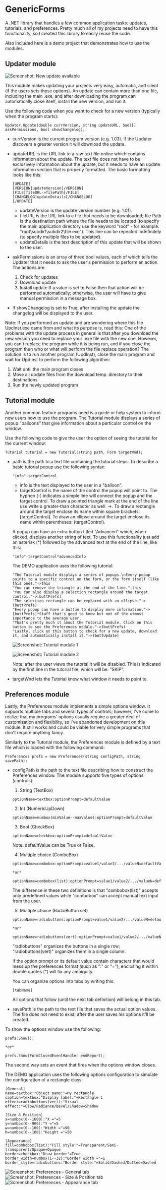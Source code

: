 GenericForms
============

A .NET library that handles a few common application tasks: updates, tutorials, and preferences.
Pretty much all of my projects need to have this functionality, so I created this library to easily reuse the code.

Also included here is a demo project that demonstrates how to use the modules.


Updater module
----------------

![Screenshot: New update available](http://i.imgur.com/B7gzQLk.png)

This module makes updating your projects very easy, automatic, and silent (if the users sets those options). An update can contain more than one file, including the main .exe, and after downloading the program can automatically close itself, install the new version, and run it.

Use the following code when you want to check for a new version (typically when the program starts):

```
Updater.Update(double currVersion, string updateURL, bool[] askPermissions, bool showChangelog);
```

* currVersion is the current program version (e.g. 1.03). If the Updater discovers a greater version it will download the update.
* updateURL is the URL link to a raw text file online which contains information about the update.
  The text file does not have to be exclusively information about the update, but it needs to have an update information section that is properly formatted.
  The basic formatting looks like this:

   ```
   [UPDATE]
   [VERSION]updateVersion[/VERSION]
   [FILE]fileURL->filePath[/FILE]
   [CHANGELOG]updateDetails[/CHANGELOG]
   [/UPDATE]
   ```
   * updateVersion is the update version number (e.g. 1.01).
   * fileURL is the URL link to a file that needs to be downloaded; file Path is the destination path where the file needs to be located (to specify the main application directory use the keyword "root" - for example: "root\subdir1\subdir2\file.exe"). This line can be repeated indefinitely (to specify multiple files to be updated).
   * updateDetails is the text description of this update that will be shown to the user.

* askPermissions is an array of three bool values, each of which tells the Updater that it needs to ask the user's permission to perform an action.
   The actions are:
   1. Check for updates
   2. Download update
   3. Install update
   If a value is set to False then that action will be performed automatically; otherwise, the user will have to give manual permission in a message box.

* If showChangelog is set to True, after installing the update the changelog will be displayed to the user.

Note: If you performed an update and are wondering where this file UpdInst.exe came from and what its purpose is, read this:
One of the problems with the update process in general is that after you download the new version you need to replace your .exe file with the new one. However, you can't replace the program while it is being run, and if you close the program then who or what will perform the file replace operation? The solution is to run another program (UpdInst), close the main program and wait for UpdInst to perform the following algorithm:
1. Wait until the main program closes
2. Move all update files from the download temp. directory to their destinations
3. Run the newly updated program


Tutorial module
-----------------

Another common feature programs need is a guide or help system to inform new users how to use the program. The Tutorial module displays a series of popup "balloons" that give information about a particular control on the window.

Use the following code to give the user the option of seeing the tutorial for the current window:

```
Tutorial tutorial = new Tutorial(string path, Form targetWnd);
```

* path is the path to a text file containing the tutorial steps. To describe a basic tutorial popup use the following syntax:

   ```
   "info"-targetControl
   ```
   * info is the text displayed to the user in a "balloon".
   * targetControl is the name of the control the popup will point to.
   The hyphen (-) indicates a simple line will connect the popup and the target control.
   To draw a pointed triangle mark at the end of the line use write a greater-than character as well: ->.
   To draw a rectangle around the target enclose its name within square brackets: [targetControl].
   To draw an ellipse around the target enclose its name within parentheses: (targetControl).

   A popup can have an extra button titled "Advanced" which, when clicked, displays another string of text. To use this functionality just add an asterisk (*) followed by the advanced text at the end of the line, like this:

   ```
   "info"-targetControl*advancedInfo
   ```
   
   The DEMO application uses the following tutorial:
   
   ```
   "The Tutorial module displays a series of popups.\nEvery popup points to a specific control on the form, or the form itself (like this one)."->this
   "You can remove the triangle at the end of the line."-this
   "You can also display a selection rectangle around the target control."->[buttPrefs]
   "The selection rectangle can be replaced with an ellipse."->(buttPrefs)
   "Every popup can have a button to display more information."->[buttPrefs]*Stuff that's good to know but not of the utmost importance to the average user.
   "That's pretty much it about the Tutorial module. Click on this button to see the Preferences module."->(buttPrefs)
   "Lastly, click on this button to check for a new update, download it, and automatically install it."->(buttUpdate)
   ```
   
   ![Screenshot: Tutorial module 1](http://i.imgur.com/RETpBXB.png)
   
   ![Screenshot: Tutorial module 2](http://i.imgur.com/OT9OLrR.png)
   
   Note: after the user views the tutorial it will be disabled. This is indicated by the first line in the tutorial file, which will be: "SKIP".
   
* targetWnd lets the Tutorial know what window it needs to point to.


Preferences module
---------------------

Lastly, the Preferences module implements a simple options window. It supports multiple tabs and several types of controls; however, I've come to realize that my programs' options usually require a greater deal of customization and flexibility, so I've abandoned development on this module. It still works and could be viable for very simple programs that don't require anything fancy.

Similarly to the Tutorial module, the Preferences module is defined by a text file which is loaded with the following command:

```
Preferences prefs = new Preferences(string configPath, string savePath);
```

* configPath is the path to the text file describing how to construct the Preferences window.
   The module supports five types of options (controls):
   1. String (TextBox)
   
   ```
   optionName=textbox:optionPrompt=defaultValue
   ```

   2. Int (NumericUpDown)
   
   ```
   optionName=numbox(minValue--maxValue):optionPrompt=defaultValue
   ```

   3. Bool (CheckBox)
   
   ```
   optionName=checkbox:optionPrompt=defaultValue
   ```
   Note: defaultValue can be True or False.

   4. Multiple choice (ComboBox)
   
   ```
   optionName=combobox:optionPrompt=value1/value2/.../valueN=defaultValue

   *or*

   optionName=combobox(list):optionPrompt=value1/value2/.../valueN=defaultValue
   ```
   The difference in these two definitions is that "combobox(list)" accepts only predefined values while "combobox" can accept manual text input from the user.


   5. Multiple choice (RadioButton set)
   
   ```
   optionName=radiobuttons:optionPrompt=value1/value2/.../valueN=defaultValue

   *or*
   
   optionName=radiobuttons(vert):optionPrompt=value1/value2/.../valueN=defaultValue
   ```
   "radiobuttons" organizes the buttons in a single row; "radiobuttons(vert)" organizes them in a single column.

   If the option prompt or its default value contain characters that would mess up the preferences format (such as ":" or "="), enclosing it within double quotes (") will fix any ambiguity.
   
   You can organize options into tabs by writing this:

   ```
   [tabName]
   ```
   All options that follow (until the next tab definition) will belong in this tab.

   
* savePath is the path to the text file that saves the actual option values. The file does not need to exist; after the user saves his options it'll be created.

To show the options window use the following:

```
prefs.Show();

*or*

prefs.Show(FormClosedEventHandler endReport);
```
The second way sets an event that fires when the options window closes.

The DEMO application uses the following options configuration to simulate the configuration of a rectangle class:

```
[General]
name=textbox:"Object name:"=My rectangle
caption=textbox:"Display label:"=Rectangle 1
effect=radiobuttons(vert):"Visual effect:"=Glow/Radiance/Bevel/Shadow=Shadow

[Size & Position]
x=numbox(0--1600):"X ="=5
y=numbox(0--900):"Y ="=5
w=numbox(0--100):"Width ="=50
h=numbox(0--100):"Height ="=50

[Appearance]
fill=combobox(list):"Fill style:"=Transparent/Semi-transparent/Opaque=Opaque
border=checkbox:"Draw border"=True
border_width=numbox(1--32):"Border width ="=1
border_style=radiobuttons:"Border style:"=Solid/Dashed/Dotted=Dashed
```

![Screenshot: Preferences - General tab ](http://i.imgur.com/0xmapQI.png)
![Screenshot: Preferences - Size & Position tab ](http://i.imgur.com/W7pAtua.png)
![Screenshot: Preferences - Appearance tab ](http://i.imgur.com/huWf6xr.png)
